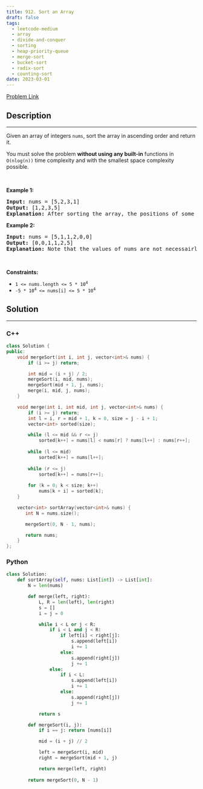 ```yaml
---
title: 912. Sort an Array
draft: false
tags: 
  - leetcode-medium
  - array
  - divide-and-conquer
  - sorting
  - heap-priority-queue
  - merge-sort
  - bucket-sort
  - radix-sort
  - counting-sort
date: 2023-03-01
---
```


[Problem Link](https://leetcode.com/problems/sort-an-array/)

## Description

---
<p>Given an array of integers <code>nums</code>, sort the array in ascending order and return it.</p>

<p>You must solve the problem <strong>without using any built-in</strong> functions in <code>O(nlog(n))</code> time complexity and with the smallest space complexity possible.</p>

<p>&nbsp;</p>
<p><strong class="example">Example 1:</strong></p>

<pre>
<strong>Input:</strong> nums = [5,2,3,1]
<strong>Output:</strong> [1,2,3,5]
<strong>Explanation:</strong> After sorting the array, the positions of some numbers are not changed (for example, 2 and 3), while the positions of other numbers are changed (for example, 1 and 5).
</pre>

<p><strong class="example">Example 2:</strong></p>

<pre>
<strong>Input:</strong> nums = [5,1,1,2,0,0]
<strong>Output:</strong> [0,0,1,1,2,5]
<strong>Explanation:</strong> Note that the values of nums are not necessairly unique.
</pre>

<p>&nbsp;</p>
<p><strong>Constraints:</strong></p>

<ul>
	<li><code>1 &lt;= nums.length &lt;= 5 * 10<sup>4</sup></code></li>
	<li><code>-5 * 10<sup>4</sup> &lt;= nums[i] &lt;= 5 * 10<sup>4</sup></code></li>
</ul>


## Solution

---
### C++
``` cpp title='sort-an-array'
class Solution {
public:
    void mergeSort(int i, int j, vector<int>& nums) {
        if (i >= j) return;

        int mid = (i + j) / 2;
        mergeSort(i, mid, nums);
        mergeSort(mid + 1, j, nums);
        merge(i, mid, j, nums);
    }

    void merge(int i, int mid, int j, vector<int>& nums) {
        if (i >= j) return;
        int l = i, r = mid + 1, k = 0, size = j - i + 1;
        vector<int> sorted(size);

        while (l <= mid && r <= j)
            sorted[k++] = nums[l] < nums[r] ? nums[l++] : nums[r++];
        
        while (l <= mid)
            sorted[k++] = nums[l++];
        
        while (r <= j)
            sorted[k++] = nums[r++];
        
        for (k = 0; k < size; k++)
            nums[k + i] = sorted[k];
    }

    vector<int> sortArray(vector<int>& nums) {
       int N = nums.size();

       mergeSort(0, N - 1, nums);

       return nums;
    }
};
```
### Python
``` py title='sort-an-array'
class Solution:
    def sortArray(self, nums: List[int]) -> List[int]:
        N = len(nums)

        def merge(left, right):
            L, R = len(left), len(right)
            s = []
            i = j = 0

            while i < L or j < R:
                if i < L and j < R:
                    if left[i] < right[j]:
                        s.append(left[i])
                        i += 1
                    else:
                        s.append(right[j])
                        j += 1
                else:
                    if i < L:
                        s.append(left[i])
                        i += 1
                    else:
                        s.append(right[j])
                        j += 1

            return s

        def mergeSort(i, j):
            if i == j: return [nums[i]]

            mid = (i + j) // 2

            left = mergeSort(i, mid)
            right = mergeSort(mid + 1, j)

            return merge(left, right)
        
        return mergeSort(0, N - 1)
```

